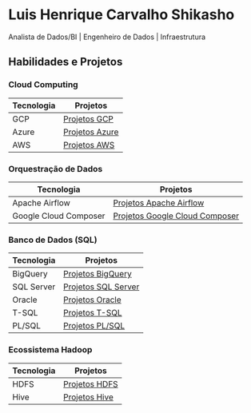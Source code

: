# Luis Henrique Carvalho Shikasho

Analista de Dados/BI | Engenheiro de Dados | Infraestrutura


## Habilidades e Projetos

### Cloud Computing
| Tecnologia | Projetos |
|------------|----------|
| GCP        | [Projetos GCP](https://www.google.com.br) |
| Azure      | [Projetos Azure](https://www.google.com.br) |
| AWS        | [Projetos AWS](https://www.google.com.br) |

### Orquestração de Dados
| Tecnologia               | Projetos |
|--------------------------|----------|
| Apache Airflow           | [Projetos Apache Airflow](https://www.google.com.br) |
| Google Cloud Composer    | [Projetos Google Cloud Composer](https://www.google.com.br) |

### Banco de Dados (SQL)
| Tecnologia | Projetos |
|------------|----------|
| BigQuery   | [Projetos BigQuery](https://www.google.com.br) |
| SQL Server | [Projetos SQL Server](https://www.google.com.br) |
| Oracle     | [Projetos Oracle](https://www.google.com.br) |
| T-SQL      | [Projetos T-SQL](https://www.google.com.br) |
| PL/SQL     | [Projetos PL/SQL](https://www.google.com.br) |

### Ecossistema Hadoop
| Tecnologia       | Projetos |
|------------------|----------|
| HDFS             | [Projetos HDFS](https://www.google.com.br) |
| Hive             | [Projetos Hive](https://www.google.com.br) |
